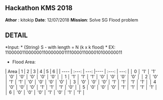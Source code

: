 ## Hackathon KMS 2018

**Athor** : kitokip
**Date**: 12/07/2018
**Mission**: Solve SG Flood problem

## DETAIL

*Input: 
    * {String} S - with length = N (k x k flood)
    * EX: 1100000110000001100000001111000011000010100000011
* Flood Area: 

| Area | 1     | 2    | 3 | 4 | 5 | 6 |
| ---- | :---: | ---: |---- | :---: | ---: |
│    0    │ '1' │ '1' │ '0' │ '0' │ '0' │ '0' │ '0' │
│    1    │ '1' │ '1' │ '1' │ '0' │ '0' │ '0' │ '0' │
│    2    │ '0' │ '1' │ '1' │ '0' │ '0' │ '0' │ '0' │
│    3    │ '0' │ '0' │ '0' │ '1' │ '1' │ '1' │ '1' │
│    4    │ '0' │ '0' │ '0' │ '1' │ '1' │ '1' │ '0' │
│    5    │ '0' │ '0' │ '0' │ '1' │ '1' │ '1' │ '1' │
│    6    │ '0' │ '0' │ '0' │ '1' │ '0' │ '1' │ '1' │